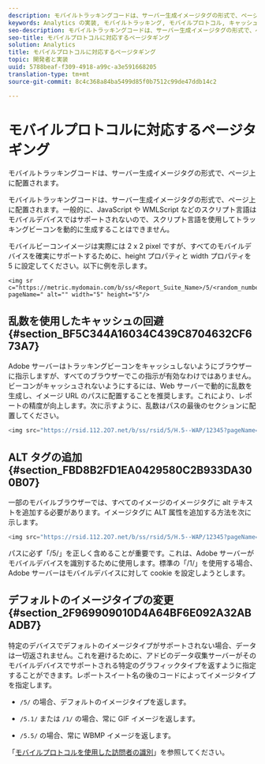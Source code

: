 ```yaml
---
description: モバイルトラッキングコードは、サーバー生成イメージタグの形式で、ページ上に配置されます。
keywords: Analytics の実装, モバイルトラッキング, モバイルプロトコル, キャッシュの回避, alt タグ, デフォルトのイメージタイプ
seo-description: モバイルトラッキングコードは、サーバー生成イメージタグの形式で、ページ上に配置されます。
seo-title: モバイルプロトコルに対応するページタギング
solution: Analytics
title: モバイルプロトコルに対応するページタギング
topic: 開発者と実装
uuid: 5788beaf-f309-4918-a99c-a3e591668205
translation-type: tm+mt
source-git-commit: 8c4c368a84ba5499d85f0b7512c99de47ddb14c2

---
```



# モバイルプロトコルに対応するページタギング

モバイルトラッキングコードは、サーバー生成イメージタグの形式で、ページ上に配置されます。

モバイルトラッキングコードは、サーバー生成イメージタグの形式で、ページ上に配置されます。一般的に、JavaScript や WMLScript などのスクリプト言語はモバイルデバイスではサポートされないので、スクリプト言語を使用してトラッキングビーコンを動的に生成することはできません。

モバイルビーコンイメージは実際には 2 x 2 pixel ですが、すべてのモバイルデバイスを確実にサポートするために、height プロパティと width プロパティを 5 に設定してください。以下に例を示します。

```
<img sr c="https://metric.mydomain.com/b/ss/<Report_Suite_Name>/5/<random_number>?pageName=" alt="" width="5" height="5"/>
```

## 乱数を使用したキャッシュの回避 {#section_BF5C344A16034C439C8704632CF673A7}

Adobe サーバーはトラッキングビーコンをキャッシュしないようにブラウザーに指示しますが、すべてのブラウザーでこの指示が有効なわけではありません。ビーコンがキャッシュされないようにするには、Web サーバーで動的に乱数を生成し、イメージ URL のパスに配置することを推奨します。これにより、レポートの精度が向上します。次に示すように、乱数はパスの最後のセクションに配置してください。

```js
<img src="https://rsid.112.2O7.net/b/ss/rsid/5/H.5--WAP/12345?pageName=" />.
```

## ALT タグの追加 {#section_FBD8B2FD1EA0429580C2B933DA300B07}

一部のモバイルブラウザーでは、すべてのイメージのイメージタグに alt テキストを追加する必要があります。イメージタグに ALT 属性を追加する方法を次に示します。

```js
<img src="https://rsid.112.2O7.net/b/ss/rsid/5/H.5--WAP/12345?pageName=" alt=""/>.
```

パスに必ず「/5/」を正しく含めることが重要です。これは、Adobe サーバーがモバイルデバイスを識別するために使用します。標準の「/1/」を使用する場合、Adobe サーバーはモバイルデバイスに対して cookie を設定しようとします。

## デフォルトのイメージタイプの変更 {#section_2F969909010D4A64BF6E092A32ABADB7}

特定のデバイスでデフォルトのイメージタイプがサポートされない場合、データは一切返されません。これを避けるために、アドビのデータ収集サーバーがそのモバイルデバイスでサポートされる特定のグラフィックタイプを返すように指定することができます。レポートスイート名の後のコードによってイメージタイプを指定します。

* `/5/` の場合、デフォルトのイメージタイプを返します。
* `/5.1/` または `/1/` の場合、常に GIF イメージを返します。

* `/5.5/` の場合、常に WBMP イメージを返します。

「[モバイルプロトコルを使用した訪問者の識別](/help/implement/js-implementation/c-unique-visitors/visid-mobile.md)」を参照してください。
